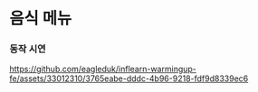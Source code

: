 # 음식 메뉴


### 동작 시연

https://github.com/eagleduk/inflearn-warmingup-fe/assets/33012310/3765eabe-dddc-4b96-9218-fdf9d8339ec6

